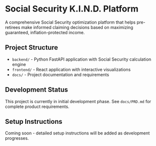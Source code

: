 # Social Security K.I.N.D. Platform

A comprehensive Social Security optimization platform that helps pre-retirees make informed claiming decisions based on maximizing guaranteed, inflation-protected income.

## Project Structure

- `backend/` - Python FastAPI application with Social Security calculation engine
- `frontend/` - React application with interactive visualizations  
- `docs/` - Project documentation and requirements

## Development Status

This project is currently in initial development phase. See `docs/PRD.md` for complete product requirements.

## Setup Instructions

Coming soon - detailed setup instructions will be added as development progresses.
